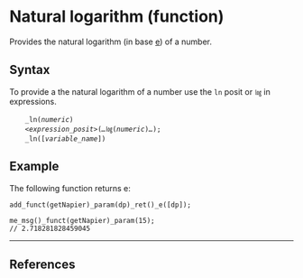 # Natural logarithm (function)
Provides the natural logarithm (in base [e](../const/e.md)) of a number.

## Syntax
To provide a the natural logarithm of a number use the `ln` posit or `㏒` in expressions.

&nbsp;&nbsp;&nbsp;&nbsp;&nbsp;&nbsp; `_ln(`*`numeric`*`)`<br>
&nbsp;&nbsp;&nbsp;&nbsp;&nbsp;&nbsp; *`<expression_posit>`*`(`*`…`*`㏒(`*`numeric`*`)`*`…`*`);`<br>
&nbsp;&nbsp;&nbsp;&nbsp;&nbsp;&nbsp; `_ln([`*`variable_name`*`])`

## Example
The following function returns e:
```diego
add_funct(getNapier)_param(dp)_ret()_e([dp]);

me_msg()_funct(getNapier)_param(15);
// 2.718281828459045
```
---
## References

